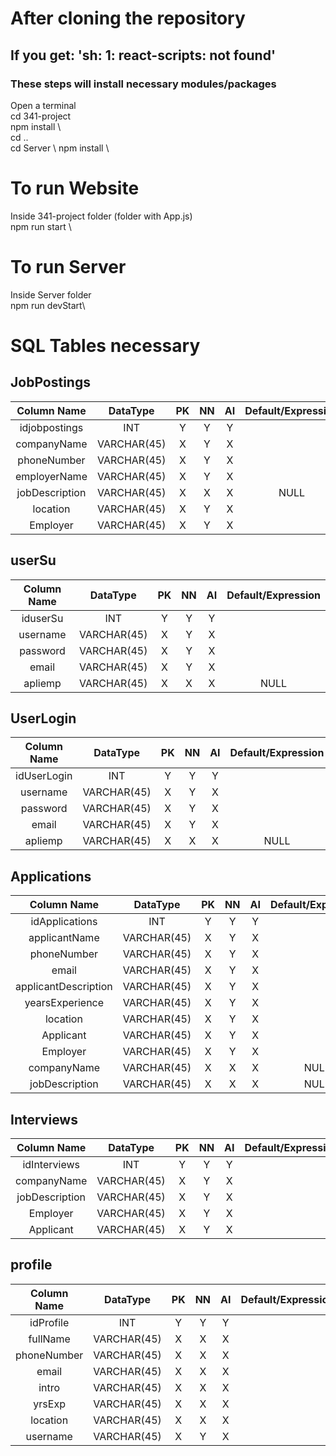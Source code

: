 # After cloning the repository
## If you get: 'sh: 1: react-scripts: not found'
### These steps will install necessary modules/packages
Open a terminal \
cd 341-project \
npm install \   
cd .. \
cd Server \ 
npm install \ 


# To run Website
Inside 341-project folder (folder with App.js) \
npm run start \ 


# To run Server
Inside Server folder\
npm run devStart\

# SQL Tables necessary
## JobPostings
|Column Name | DataType | PK | NN | AI | Default/Expression |
| :-: | :-: | :-: | :-: | :-: | :-: |
|idjobpostings| INT | Y | Y | Y | |
|companyName|VARCHAR(45)|X| Y | X | |
|phoneNumber|VARCHAR(45)|X| Y |X | |
|employerName|VARCHAR(45)|X| Y |X| |
|jobDescription|VARCHAR(45)|X|X|X|NULL |
|location|VARCHAR(45)|X| Y |X| |
|Employer|VARCHAR(45)|X| Y |X| |

## userSu
|Column Name | DataType | PK | NN | AI | Default/Expression |
| :-: | :-: | :-: | :-: | :-: | :-: |
|iduserSu| INT | Y | Y | Y | |
|username|VARCHAR(45)|X| Y | X | |
|password|VARCHAR(45)|X| Y |X | |
|email|VARCHAR(45)|X| Y |X| |
|apliemp|VARCHAR(45)|X|X|X| NULL|

## UserLogin
|Column Name | DataType | PK | NN | AI | Default/Expression |
| :-: | :-: | :-: | :-: | :-: | :-: |
|idUserLogin| INT | Y | Y | Y | |
|username|VARCHAR(45)|X| Y | X | |
|password|VARCHAR(45)|X| Y |X | |
|email|VARCHAR(45)|X| Y |X| |
|apliemp|VARCHAR(45)|X|X|X|NULL |


## Applications
|Column Name | DataType | PK | NN | AI | Default/Expression |
| :-: | :-: | :-: | :-: | :-: | :-: |
|idApplications| INT | Y | Y | Y | |
|applicantName|VARCHAR(45)|X| Y | X | |
|phoneNumber|VARCHAR(45)|X| Y |X | |
|email|VARCHAR(45)|X| Y |X| |
|applicantDescription|VARCHAR(45)|X| Y |X| |
|yearsExperience|VARCHAR(45)|X| Y |X| |
|location|VARCHAR(45)|X| Y |X| |
|Applicant|VARCHAR(45)|X| Y |X| |
|Employer|VARCHAR(45)|X| Y |X| |
|companyName|VARCHAR(45)|X|X|X| NULL |
|jobDescription|VARCHAR(45)|X| X |X| NULL|


## Interviews
|Column Name | DataType | PK | NN | AI | Default/Expression |
| :-: | :-: | :-: | :-: | :-: | :-: |
|idInterviews| INT | Y | Y | Y | |
|companyName|VARCHAR(45)|X| Y | X | |
|jobDescription|VARCHAR(45)|X|Y|X| |
|Employer|VARCHAR(45)|X| Y |X| |
|Applicant|VARCHAR(45)|X| Y |X| |

## profile
|Column Name | DataType | PK | NN | AI | Default/Expression |
| :-: | :-: | :-: | :-: | :-: | :-: |
|idProfile| INT | Y | Y | Y | |
|fullName|VARCHAR(45)|X| X | X | |
|phoneNumber|VARCHAR(45)|X|X|X| |
|email|VARCHAR(45)|X| X |X| |
|intro|VARCHAR(45)|X| X |X| |
|yrsExp|VARCHAR(45)|X| X |X| |
|location|VARCHAR(45)|X| X |X| |
|username|VARCHAR(45)|X| Y |X| |

